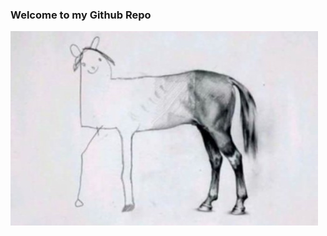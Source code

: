 ### Welcome to my Github Repo

![](https://github.com/kevin909cty/kevin909cty/blob/main/project.jpg)
